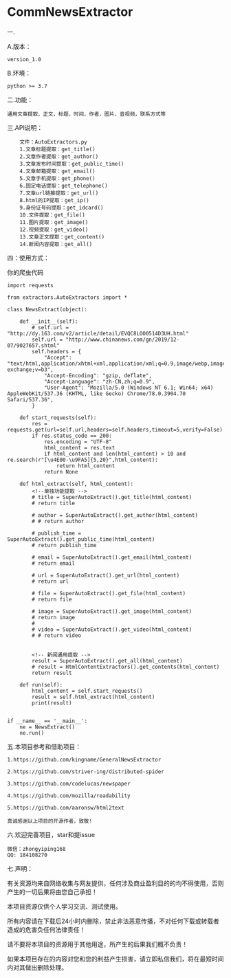 # CommNewsExtractor

一.

A.版本：

    version_1.0

B.环境：

    python >= 3.7

二.功能：

    通用文章提取，正文，标题，时间，作者，图片，音视频，联系方式等

三.API说明：

        文件：AutoExtractors.py
        1.文章标题提取：get_title()
        2.文章作者提取：get_author()
        3.文章发布时间提取：get_public_time()
        4.文章邮箱提取：get_email()
        5.文章手机提取：get_phone()
        6.固定电话提取：get_telephone()
        7.文章url链接提取：get_url()
        8.html的IP提取：get_ip()
        9.身份证号码提取：get_idcard()
        10.文件提取：get_file()
        11.图片提取：get_image()
        12.视频提取：get_video()
        13.文章正文提取：get_content()
        14.新闻内容提取：get_all()

四：使用方式：

你的爬虫代码

    import requests

    from extractors.AutoExtractors import *

    class NewsExtract(object):

        def __init__(self):
            # self.url = "http://dy.163.com/v2/article/detail/EVQC8LOO0514D3UH.html"
            self.url = "http://www.chinanews.com/gn/2019/12-07/9027657.shtml"
            self.headers = {
                "Accept": "text/html,application/xhtml+xml,application/xml;q=0.9,image/webp,image/apng,*/*;q=0.8,application/signed-exchange;v=b3",
                "Accept-Encoding": "gzip, deflate",
                "Accept-Language": "zh-CN,zh;q=0.9",
                "User-Agent": "Mozilla/5.0 (Windows NT 6.1; Win64; x64) AppleWebKit/537.36 (KHTML, like Gecko) Chrome/78.0.3904.70 Safari/537.36",
            }

        def start_requests(self):
            res = requests.get(url=self.url,headers=self.headers,timeout=5,verify=False)
            if res.status_code == 200:
                res.encoding = "UTF-8"
                html_content = res.text
                if html_content and len(html_content) > 10 and re.search(r"[\u4E00-\u9FA5]{5,20}",html_content):
                    return html_content
                return None

        def html_extract(self, html_content):
            <!--单独功能提取 -->
            # title = SuperAutoExtract().get_title(html_content)
            # return title

            # author = SuperAutoExtract().get_author(html_content)
            # # return author

            # publish_time = SuperAutoExtract().get_public_time(html_content)
            # return publish_time
            
            # email = SuperAutoExtract().get_email(html_content)
            # return email
            
            # url = SuperAutoExtract().get_url(html_content)
            # return url
            
            # file = SuperAutoExtract().get_file(html_content)
            # return file
            
            # image = SuperAutoExtract().get_image(html_content)
            # return image
            #
            # video = SuperAutoExtract().get_video(html_content)
            # # return video


            <!-- 新闻通用提取 -->
            result = SuperAutoExtract().get_all(html_content)
            # result = HtmlContentExtractors().get_contents(html_content)
            return result

        def run(self):
            html_content = self.start_requests()
            result = self.html_extract(html_content)
            print(result)


    if __name__ == '__main__':
        ne = NewsExtract()
        ne.run()





五.本项目参考和借助项目：

    1.https://github.com/kingname/GeneralNewsExtractor

    2.https://github.com/striver-ing/distributed-spider

    3.https://github.com/codelucas/newspaper

    4.https://github.com/mozilla/readability

    5.https://github.com/aaronsw/html2text
    
    真诚感谢以上项目的开源作者，致敬!
 
六.欢迎完善项目，star和提issue

    微信：zhongyiping168
    QQ: 184108270

    
七.声明：

有关资源均来自网络收集与网友提供，任何涉及商业盈利目的的均不得使用，否则产生的一切后果将由您自己承担！

本项目资源仅供个人学习交流、测试使用。

所有内容请在下载后24小时内删除，禁止非法恶意传播，不对任何下载或转载者造成的危害负任何法律责任！

请不要将本项目的资源用于其他用途，所产生的后果我们概不负责！

如果本项目存在的内容对您和您的利益产生损害，请立即私信我们，将在最短时间内对其做出删除处理。